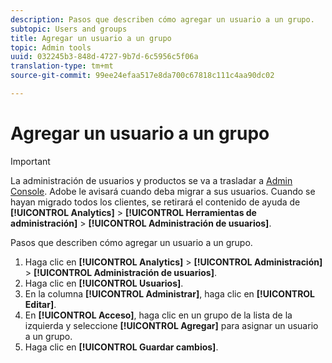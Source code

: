 ```yaml
---
description: Pasos que describen cómo agregar un usuario a un grupo.
subtopic: Users and groups
title: Agregar un usuario a un grupo
topic: Admin tools
uuid: 032245b3-848d-4727-9b7d-6c5956c5f06a
translation-type: tm+mt
source-git-commit: 99ee24efaa517e8da700c67818c111c4aa90dc02

---
```



# Agregar un usuario a un grupo

>[!IMPORTANT]
>
>La administración de usuarios y productos se va a trasladar a [Admin Console](https://helpx.adobe.com/enterprise/using/admin-console.html). Adobe le avisará cuando deba migrar a sus usuarios. Cuando se hayan migrado todos los clientes, se retirará el contenido de ayuda de **[!UICONTROL Analytics]** &gt; **[!UICONTROL Herramientas de administración]** &gt; **[!UICONTROL Administración de usuarios]**.

Pasos que describen cómo agregar un usuario a un grupo.

1. Haga clic en **[!UICONTROL Analytics]** &gt; **[!UICONTROL Administración]** &gt; **[!UICONTROL Administración de usuarios]**.
1. Haga clic en **[!UICONTROL Usuarios]**.
1. En la columna **[!UICONTROL Administrar]**, haga clic en **[!UICONTROL Editar]**.
1. En **[!UICONTROL Acceso]**, haga clic en un grupo de la lista de la izquierda y seleccione **[!UICONTROL Agregar]** para asignar un usuario a un grupo.
1. Haga clic en **[!UICONTROL Guardar cambios]**.
